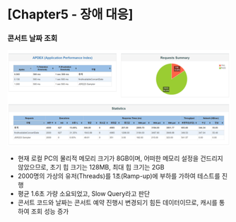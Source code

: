 # [Chapter5 - 장애 대응]
### 콘서트 날짜 조회
![jmeter dashboard](https://github.com/shihaim/hhplus/blob/main/chapter5/dashboard/dashboard1.png)

 - 현재 로컬 PC의 물리적 메모리 크기가 8GB이며, 어떠한 메모리 설정을 건드리지 않았으므로, 초기 힙 크기는 128MB, 최대 힙 크기는 2GB
 - 2000명의 가상의 유저(Threads)를 1초(Ramp-up)에 부하를 가하여 테스트를 진행
 - 평균 1.6초 가량 소요되었고, Slow Query라고 판단
 - 콘서트 코드와 날짜는 콘서트 예약 진행시 변경되기 힘든 데이터이므로, 캐시를 통하여 조회 성능 증가

